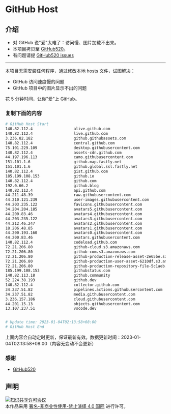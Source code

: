 # GitHub Host
## 介绍
- 对 GitHub 说"爱"太难了：访问慢、图片加载不出来。
- 本项目拷贝至 [GitHub520](https://github.com/521xueweihan/GitHub520)。
- 有问题请提 [GitHub520 issues](https://github.com/521xueweihan/GitHub520/issues/new)

---

本项目无需安装任何程序，通过修改本地 hosts 文件，试图解决：
- GitHub 访问速度慢的问题
- GitHub 项目中的图片显示不出的问题

花 5 分钟时间，让你"爱"上 GitHub。

### 复制下面的内容
```bash
# GitHub Host Start
140.82.112.4                  alive.github.com
140.82.112.4                  live.github.com
3.236.82.182                  github.githubassets.com
140.82.112.4                  central.github.com
75.101.229.109                desktop.githubusercontent.com
140.82.112.4                  assets-cdn.github.com
44.197.196.113                camo.githubusercontent.com
151.101.1.6                   github.map.fastly.net
151.101.1.6                   github.global.ssl.fastly.net
140.82.112.4                  gist.github.com
185.199.108.153               github.io
140.82.112.4                  github.com
192.0.66.2                    github.blog
140.82.112.4                  api.github.com
44.211.48.39                  raw.githubusercontent.com
44.210.121.239                user-images.githubusercontent.com
44.203.235.122                favicons.githubusercontent.com
34.204.204.185                avatars5.githubusercontent.com
44.200.83.46                  avatars4.githubusercontent.com
44.203.235.122                avatars3.githubusercontent.com
44.212.46.247                 avatars2.githubusercontent.com
18.206.48.85                  avatars1.githubusercontent.com
44.200.193.160                avatars0.githubusercontent.com
44.200.83.46                  avatars.githubusercontent.com
140.82.112.4                  codeload.github.com
72.21.206.80                  github-cloud.s3.amazonaws.com
72.21.206.80                  github-com.s3.amazonaws.com
72.21.206.80                  github-production-release-asset-2e65be.s3.amazonaws.com
72.21.206.80                  github-production-user-asset-6210df.s3.amazonaws.com
72.21.206.80                  github-production-repository-file-5c1aeb.s3.amazonaws.com
185.199.108.153               githubstatus.com
140.82.113.18                 github.community
52.224.38.193                 github.dev
140.82.112.4                  collector.github.com
34.237.51.82                  pipelines.actions.githubusercontent.com
34.237.51.82                  media.githubusercontent.com
3.236.157.186                 cloud.githubusercontent.com
44.201.15.13                  objects.githubusercontent.com
13.107.237.51                 vscode.dev


# Update time: 2023-01-04T02:13:58+08:00
# GitHub Host End

```
上面内容会自动定时更新，保证最新有效。数据更新时间：2023-01-04T02:13:58+08:00（内容无变动不会更新）

### 感谢

- [GitHub520](https://github.com/521xueweihan/GitHub520)

## 声明
<a rel="license" href="https://creativecommons.org/licenses/by-nc-nd/4.0/deed.zh"><img alt="知识共享许可协议" style="border-width: 0" src="https://licensebuttons.net/l/by-nc-nd/4.0/88x31.png"></a><br>本作品采用 <a rel="license" href="https://creativecommons.org/licenses/by-nc-nd/4.0/deed.zh">署名-非商业性使用-禁止演绎 4.0 国际</a> 进行许可。
